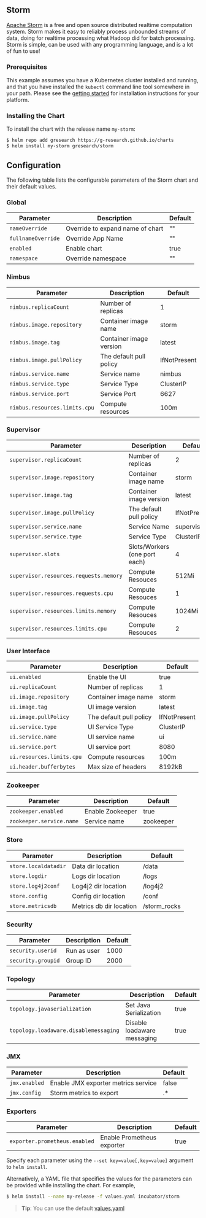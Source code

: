 ## Storm
[Apache Storm](http://storm.apache.org/) is a free and open source distributed realtime computation system. Storm makes it easy to reliably process unbounded streams of data, doing for realtime processing what Hadoop did for batch processing. Storm is simple, can be used with any programming language, and is a lot of fun to use!

### Prerequisites

This example assumes you have a Kubernetes cluster installed and
running, and that you have installed the ```kubectl``` command line
tool somewhere in your path. Please see the [getting
started](https://kubernetes.io/docs/tutorials/kubernetes-basics/) for installation
instructions for your platform.

### Installing the Chart

To install the chart with the release name `my-storm`:

```bash
$ helm repo add gresearch https://g-research.github.io/charts
$ helm install my-storm gresearch/storm
```

## Configuration

The following table lists the configurable parameters of the Storm chart and their default values.

### Global
| Parameter                         | Description                      | Default             |
| --------------------------------- | ---------------------------      | ------------------- |
| `nameOverride`                    | Override to expand name of chart | ""                  |
| `fullnameOverride`                | Override App Name                | ""                  |
| `enabled`                         | Enable chart                     | true                |
| `namespace`                       | Override namespace               | ""                  |

### Nimbus
| Parameter                         | Description                 | Default             |
| --------------------------------- | --------------------------- | ------------------- |
| `nimbus.replicaCount`             | Number of replicas          | 1                   |
| `nimbus.image.repository`         | Container image name        | storm               |
| `nimbus.image.tag`                | Container image version     | latest              |
| `nimbus.image.pullPolicy`         | The default pull policy     | IfNotPresent        |
| `nimbus.service.name`             | Service name                | nimbus              |
| `nimbus.service.type`             | Service Type                | ClusterIP           |
| `nimbus.service.port`             | Service Port                | 6627                |
| `nimbus.resources.limits.cpu`     | Compute resources           | 100m                |

### Supervisor
| Parameter                              | Description                    | Default             |
| ---------------------------------      | ---------------------------    | ------------------- |
| `supervisor.replicaCount`              | Number of replicas             | 2                   |
| `supervisor.image.repository`          | Container image name           | storm               |
| `supervisor.image.tag`                 | Container image version        | latest               |
| `supervisor.image.pullPolicy`          | The default pull policy        | IfNotPresent        |
| `supervisor.service.name`              | Service Name                   | supervisor          |
| `supervisor.service.type`              | Service Type                   | ClusterIP           |
| `supervisor.slots`                     | Slots/Workers (one port each)  | 4                   |
| `supervisor.resources.requests.memory` | Compute Resouces               | 512Mi               | 
| `supervisor.resources.requests.cpu`    | Compute Resouces               | 1                   |
| `supervisor.resources.limits.memory`   | Compute Resouces               | 1024Mi              | 
| `supervisor.resources.limits.cpu`      | Compute Resouces               | 2                   |  

### User Interface   
| Parameter                         | Description                 | Default             |
| --------------------------------- | --------------------------- | ------------------- |                      
| `ui.enabled`                      | Enable the UI               | true                |
| `ui.replicaCount`                 | Number of replicas          | 1                   |
| `ui.image.repository`             | Container image name        | storm               |
| `ui.image.tag`                    | UI image version            | latest              |
| `ui.image.pullPolicy`             | The default pull policy     | IfNotPresent        |
| `ui.service.type`                 | UI Service Type             | ClusterIP           |
| `ui.service.name`                 | UI service name             | ui                  |
| `ui.service.port`                 | UI service port             | 8080                |
| `ui.resources.limits.cpu`         | Compute resources           | 100m                |
| `ui.header.bufferbytes`           | Max size of headers         | 8192kB              |

### Zookeeper
| Parameter                         | Description                 | Default             |
| --------------------------------- | --------------------------- | ------------------- |
| `zookeeper.enabled`               | Enable Zookeeper            | true                |
| `zookeeper.service.name`          | Service name                | zookeeper           |


### Store
| Parameter                         | Description                 | Default             |
| --------------------------------- | --------------------------- | ------------------- |
| `store.localdatadir`              | Data dir location           | /data               |
| `store.logdir`                    | Logs dir location           | /logs               |
| `store.log4j2conf`                | Log4j2 dir location         | /log4j2             |
| `store.config`                    | Config dir location         | /conf               |
| `store.metricsdb`                 | Metrics db dir location     | /storm_rocks        |

### Security
| Parameter                         | Description                 | Default             |
| --------------------------------- | --------------------------- | ------------------- |
| `security.userid`                 | Run as user                 | 1000                |
| `security.groupid`                | Group ID                    | 2000                |

### Topology
| Parameter                             | Description                  | Default             |
| ---------------------------------     | ---------------------------  | ------------------- |
| `topology.javaserialization`          | Set Java Serialization       | true                |
| `topology.loadaware.disablemessaging` | Disable loadaware messaging  | true                |

### JMX
| Parameter                         | Description                            | Default             |
| --------------------------------- | ---------------------------            | ------------------- |
| `jmx.enabled`                     | Enable JMX exporter metrics service    | false                |
| `jmx.config`                      | Storm metrics to export                | .*                  |

### Exporters
| Parameter                         | Description                            | Default             |
| --------------------------------- | ---------------------------            | ------------------- |
| `exporter.prometheus.enabled`     | Enable Prometheus exporter             | true                |

Specify each parameter using the `--set key=value[,key=value]` argument to `helm install`.

Alternatively, a YAML file that specifies the values for the parameters can be provided while installing the chart. For example,

```bash
$ helm install --name my-release -f values.yaml incubator/storm
```

> **Tip**: You can use the default [values.yaml](values.yaml)
